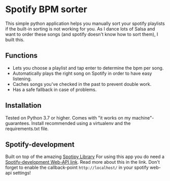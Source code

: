 # Spotify BPM sorter
This simple python application helps you manually sort your spotify playlists if the built-in sorting is not working for you. As I dance lots of Salsa and want to order these songs (and spotify doesn't know how to sort them), I built this. 

## Functions
* Lets you choose a playlist and tap enter to determine the bpm per song.
* Automatically plays the right song on Spotify in order to have easy listening.
* Caches songs you've checked in the past to prevent double work.
* Has a safe fallback in case of problems.

## Installation
Tested on Python 3.7 or higher. Comes with "it works on my machine"-guarantees. Install recommended using a virtualenv and the requirements.txt file. 

## Spotify-development
Built on top of the amazing [Spotipy Library](https://spotipy.readthedocs.io/en/2.9.0/) For using this app you do need a [Spotify-development Web-API link](https://developer.spotify.com/documentation/web-api/). Read more about this in the link. Don't forget to enable the callback-point `http://localhost/` in your spotify web-api settings!
